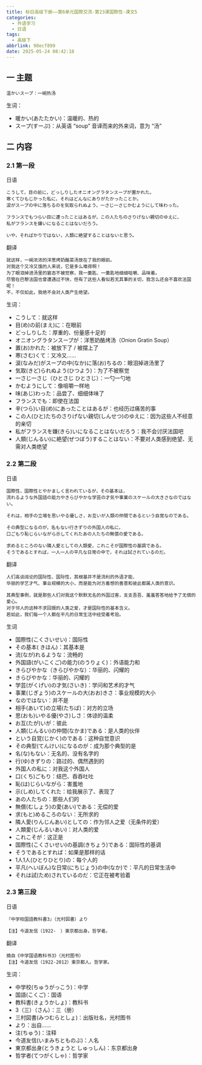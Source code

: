 ```yaml
---
title: 标日高级下册——第6单元国際交流-第23课国際性-课文5
categories:
  - 外语学习
  - 日语
tags:
  - 高级下
abbrlink: 98ecf899
date: 2025-05-24 08:42:18
---
```

## 一 主题

```
温かいスープ：一碗热汤
```

<!--more-->

生词：

* 暖かい(あたたかい)：温暖的、热的
* スープ(すーぷ)：从英语 “soup” 音译而来的外来词，意为 “汤”

## 二 内容

### 2.1 第一段

日语

```
こうして，目の前に，どっしりしたオニオングラタンスープが置かれた。
寒くてひもじかった私に，それはどんなにありがたかったことか。
涙がスープの中に落ちるのを気取られぬよう，一さじ一さじかむようにして味わった。

フランスでもつらい目に遭ったことはあるが，この人たちのさりげない親切のゆえに，
私がフランスを嫌いになることはないだろう。

いや，そればかりではない，人類に絶望することはないと思う。
```

翻译

```
就这样，一碗浓浓的洋葱烤奶酪菜汤放在了我的眼前。
对我这个又冷又饿的人来说，它是多么难得啊！
为了眼泪掉进汤里的窘态不被觉察，我一羹匙、一羹匙地细细咀嚼、品味着。
尽管在巴黎法国也曾遭遇过不快，但有了这些人看似若无其事的关切，我怎么还会不喜欢法国呢！
不，不仅如此，我绝不会对人类产生绝望。
```

生词：

* こうして：就这样
* 目(め)の前(まえ)に：在眼前
* どっしりした：厚重的、份量感十足的
* オニオングラタンスープが：洋葱奶酪烤汤（Onion Gratin Soup）
* 置(お)かれた：被放下了 / 被摆上了
* 寒(さむ)くて：又冷又……
* 涙(なみだ)がスープの中(なか)に落(お)ちるの：眼泪掉进汤里了
* 気取(きど)られぬよう(ひつよう)：为了不被察觉
* 一さじ一さじ（ひとさじ ひとさじ）：一勺一勺地
* かむようにして：像咀嚼一样地
* 味(あじ)わった：品尝了、细细体味了
* フランスでも：即使在法国
* 辛(つら)い目(め)にあったことはあるが：也经历过痛苦的事
* この人(ひと)たちのさりげない親切(しんせつ)のゆえに：因为这些人不经意的亲切
* 私がフランスを嫌(きら)いになることはないだろう：我不会讨厌法国吧
* 人類(じんるい)に絶望(ぜつぼう)することはない：不要对人类感到绝望、无需对人类绝望

### 2.2 第二段

日语

```
国際性，国際性とやかましく言われているが，その基本は，
流れるような外国語の能力やきらびやかな学芸の才気や事業のスケールの大きさなのではない。

それは，相手の立場を思いやる優しさ，お互いが人類の仲間であるという自覚なのである。

その典型になるのが，名もない行きずりの外国人の私に，
口ごもり恥じらいながら示してくれたあの人たちの無償の愛である。

求めるところのない隣人愛としての人類愛，これこそが国際性の基調である。
そうであるとすれば，一人一人の平凡な日常の中で，それは試されているのだ。
```

翻译

```
人们高谈阔论的国际性、国际性，其根基并不是流利的外语才能、
华丽的学艺才气、事业规模的大小，而是能为对方着想的善意和彼此都属人类的意识。

其典型事例，就是那些人们对我这个默默无名的外国过客，支支吾吾、羞羞答答地给予了无偿的爱心。
对于邻人的这种不求回报的人类之爱，才是国际性的基本含义。
若如此，我们每一个人都在平凡的日常生活中经受着考验。
```


生词

* 国際性(こくさいせい)：国际性
* その基本( きほん)：其基本是
* 流(なが)れるような：流畅的
* 外国語(がいこくご)の能力(のうりょく)：外语能力和
* きらびやかな（きらびやかな）：华丽的、闪耀的
* きらびやかな：华丽的、闪耀的
* 学芸(がくげい)の才気(さいき)：学问和艺术的才气
* 事業(じぎょう)のスケールの大(おお)きさ：事业规模的大小
* なのではない：并不是
* 相手(あいて)の立場(たちば)：对方的立场
* 思(おも)いやる優(やさ)しさ：体谅的温柔
* お互(たが)いが：彼此
* 人類(じんるい)の仲間(なかま)である：是人类的伙伴
* という自覚(じかく)のである：这种自觉意识
* その典型(てんけい)になるのが：成为那个典型的是
* 名(な)もない：无名的、没有名字的
* 行(ゆ)きずりの：路过的、偶然遇到的
* 外国人の私に：对我这个外国人
* 口(くち)ごもり：结巴、吞吞吐吐
* 恥(は)じらいながら：害羞地
* 示(しめ)してくれた：给我展示了、表现了
* あの人たちの：那些人们的
* 無償(むしょう)の愛(あい)である：无偿的爱
* 求(もと)めるころのない：无所求的
* 隣人愛(りんじんあい)としての：作为邻人之爱（无条件的爱）
* 人類愛(じんるいあい)：对人类的爱
* これこそが：这正是
* 国際性(こくさいせい)の基調(きちょう)である：国际性的基调
* そうであるとすれば：如果是那样的话
* 1人1人(ひとりひとり)の：每个人的
* 平凡(へいぼん)な日常(にちじょう)の中(なか)で：平凡的日常生活中
* それは試(ため)されているのだ：它正在被考验着

### 2.3 第三段

日语

```
『中学校国語教科書3』（光村図書）より

【注】今道友信（1922-　）東京都出身。哲学者。
```

翻译

```
摘自《中学国语教科书3》（光村图书）
【注】今道友信（1922-2012）東京都人。哲学家。
```

生词：

* 中学校(ちゅうがっこう)：中学
* 国語(こくご)：国语
* 教科書(きょうかしょ)：教科书
* 3（三）（さん）：三（册）
* 三村図書(みつむらとしょ)：出版社名，光村图书
* より：出自……
* 注(ちゅう)：注释
* 今道友信(いまみちとものぶ)：人名
* 東京都出身(とうきょうと しゅっしん)：东京都出身
* 哲学者(てつがくしゃ)：哲学家

